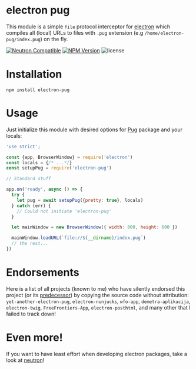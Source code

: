 # electron pug
This module is a simple `file` protocol interceptor for [electron](https://github.com/atom/electron) which compiles all (local) URLs to files with `.pug` extension (e.g `/home/electron-pug/index.pug`) on the fly.

<a href="https://github.com/yan-foto/neutron"><img alt="Neutron Compatible" src="https://img.shields.io/badge/neutron-compatible-004455.svg"></a>
<a href="https://www.npmjs.com/package/electron-pug"><img alt="NPM Version" src="https://img.shields.io/npm/v/electron-pug.svg"></a>
![license](https://img.shields.io/npm/l/electron-pug.svg)
# Installation

```
npm install electron-pug
```

# Usage
Just initialize this module with desired options for [Pug](https://www.npmjs.com/package/pug) package and your locals:

```js
'use strict';

const {app, BrowserWindow} = require('electron')
const locals = {/* ...*/}
const setupPug = require('electron-pug')

// Standard stuff

app.on('ready', async () => {
  try {
    let pug = await setupPug({pretty: true}, locals)
  } catch (err) {
    // Could not initiate 'electron-pug'
  }

  let mainWindow = new BrowserWindow({ width: 800, height: 600 })

  mainWindow.loadURL(`file://${__dirname}/index.pug`)
  // the rest...
})
```

# Endorsements
Here is a list of all projects (known to me) who have silently endorsed this project (or its [predecessor](https://github.com/yan-foto/electron-jade)) by copying the source code without attribution: `yet-another-electron-pug`, `electron-nunjucks`, `wfo-app`, `demetra-aplikacija`, `electron-twig`, `FreeFrontiers-App`, `electron-posthtml`, and many other that I failed to track down!

# Even more!
If you want to have least effort when developing electron packages, take a look at [neutron](https://github.com/yan-foto/neutron)!
